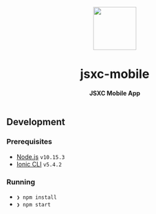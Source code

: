 <p align="center">
  <img src="https://user-images.githubusercontent.com/11808903/67002089-6553b700-f0db-11e9-90f4-41977e952e0d.png" width="100"/>
</p>

<h1 align="center">jsxc-mobile</h1>

<div align="center">
  <b>JSXC Mobile App</b>
</div>

<br />

## Development

### Prerequisites

- [Node.js](https://nodejs.org/en) `v10.15.3`
- [Ionic CLI](https://ionicframework.com/docs/cli) `v5.4.2`

### Running

- `❯ npm install`
- `❯ npm start`
